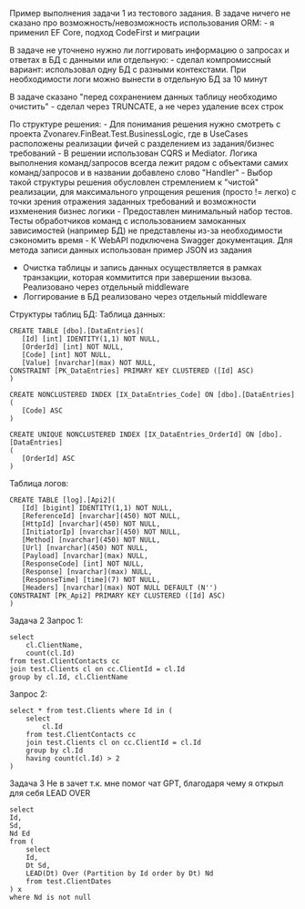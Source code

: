 ﻿Пример выполнения задачи 1 из тестового задания.
В задаче ничего не сказано про возможность/невозможность использования ORM:
	- я применил EF Core, подход CodeFirst и миграции

В задаче не уточнено нужно ли логгировать информацию о запросах и ответах в БД с данными или отдельную:
	- сделал компромиссный вариант: использовал одну БД с разными контекстами. При необходимости логи можно вынести в отдельную БД за 10 минут

В задаче сказано "перед сохранением данных таблицу необходимо очистить"
	- сделал через TRUNCATE, а не через удаление всех строк

По структуре решения:
	- Для понимания решения нужно смотреть с проекта Zvonarev.FinBeat.Test.BusinessLogic, где в UseCases расположены реализации фичей с разделением из задания/бизнес требований
	- В решении использован CQRS и Mediator. Логика выполнения команд/запросов всегда лежит рядом с объектами самих команд/запросов и в названии добавлено слово "Handler"
	- Выбор такой структуры решения обусловлен стремлением к "чистой" реализации, для максимального упрощения решения (просто != легко) с точки зрения отражения заданных требований и возможности изхменения бизнес логики
	- Предоставлен минимальный набор тестов. Тесты обработчиков команд с использованием замоканных зависимостей (например БД) не представлены из-за необходимости сэкономить время
	- К WebAPI подключена Swagger документация. Для метода записи данных использован пример JSON из задания

- Очистка таблицы и запись данных осуществляется в рамках транзакции, которая коммитится при завершении вызова. Реализовано через отдельный middleware
- Логгирование в БД реализовано через отдельный middleware

Структуры таблиц БД:
 Таблица данных:
 ```
 CREATE TABLE [dbo].[DataEntries](
	[Id] [int] IDENTITY(1,1) NOT NULL,
	[OrderId] [int] NOT NULL,
	[Code] [int] NOT NULL,
	[Value] [nvarchar](max) NOT NULL,
 CONSTRAINT [PK_DataEntries] PRIMARY KEY CLUSTERED ([Id] ASC)
 )

 CREATE NONCLUSTERED INDEX [IX_DataEntries_Code] ON [dbo].[DataEntries]
 (
	[Code] ASC
 )

 CREATE UNIQUE NONCLUSTERED INDEX [IX_DataEntries_OrderId] ON [dbo].[DataEntries]
 (
	[OrderId] ASC
 )
 ```
 Таблица логов:
 ```
 CREATE TABLE [log].[Api2](
	[Id] [bigint] IDENTITY(1,1) NOT NULL,
	[ReferenceId] [nvarchar](450) NOT NULL,
	[HttpId] [nvarchar](450) NOT NULL,
	[InitiatorIp] [nvarchar](450) NOT NULL,
	[Method] [nvarchar](450) NOT NULL,
	[Url] [nvarchar](450) NOT NULL,
	[Payload] [nvarchar](max) NULL,
	[ResponseCode] [int] NOT NULL,
	[Response] [nvarchar](max) NULL,
	[ResponseTime] [time](7) NOT NULL,
	[Headers] [nvarchar](max) NOT NULL DEFAULT (N'')
 CONSTRAINT [PK_Api2] PRIMARY KEY CLUSTERED ([Id] ASC)
 )
 ```

Задача 2
 Запрос 1:
```
select 
	cl.ClientName,
	count(cl.Id)
from test.ClientContacts cc
join test.Clients cl on cc.ClientId = cl.Id
group by cl.Id, cl.ClientName
```

Запрос 2:
```
select * from test.Clients where Id in (
	select 
		cl.Id
	from test.ClientContacts cc
	join test.Clients cl on cc.ClientId = cl.Id
	group by cl.Id
	having count(cl.Id) > 2
)
```

Задача 3
Не в зачет т.к. мне помог чат GPT, благодаря чему я открыл для себя LEAD OVER
```
select 
Id,
Sd,
Nd Ed
from (
	select 
	Id,
	Dt Sd,
	LEAD(Dt) Over (Partition by Id order by Dt) Nd
	from test.ClientDates
) x
where Nd is not null
```
